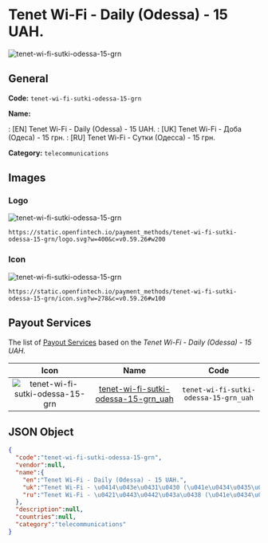 
# Tenet Wi-Fi - Daily (Odessa) - 15 UAH. 
![tenet-wi-fi-sutki-odessa-15-grn](https://static.openfintech.io/payment_methods/tenet-wi-fi-sutki-odessa-15-grn/logo.svg?w=400&c=v0.59.26#w200)  

## General 
**Code:** `tenet-wi-fi-sutki-odessa-15-grn` 
 
**Name:** 
 
:	[EN] Tenet Wi-Fi - Daily (Odessa) - 15 UAH. 
:	[UK] Tenet Wi-Fi - Доба (Одеса) - 15 грн. 
:	[RU] Tenet Wi-Fi - Сутки (Одесса) - 15 грн. 
 
**Category:** `telecommunications` 
 

## Images 

### Logo 
![tenet-wi-fi-sutki-odessa-15-grn](https://static.openfintech.io/payment_methods/tenet-wi-fi-sutki-odessa-15-grn/logo.svg?w=400&c=v0.59.26#w200)  

```
https://static.openfintech.io/payment_methods/tenet-wi-fi-sutki-odessa-15-grn/logo.svg?w=400&c=v0.59.26#w200
```  

### Icon 
![tenet-wi-fi-sutki-odessa-15-grn](https://static.openfintech.io/payment_methods/tenet-wi-fi-sutki-odessa-15-grn/icon.svg?w=278&c=v0.59.26#w100)  

```
https://static.openfintech.io/payment_methods/tenet-wi-fi-sutki-odessa-15-grn/icon.svg?w=278&c=v0.59.26#w100
```  

## Payout Services 
 
The list of [Payout Services](/payout-services/) based on the _Tenet Wi-Fi - Daily (Odessa) - 15 UAH._ 

|Icon|Name|Code| 
|:---:|:---:|:---:| 
|![tenet-wi-fi-sutki-odessa-15-grn](https://static.openfintech.io/payout_methods/tenet-wi-fi-sutki-odessa-15-grn/icon.svg?w=278&c=v0.59.26#w40) |[tenet-wi-fi-sutki-odessa-15-grn_uah](/payout-services/tenet-wi-fi-sutki-odessa-15-grn_uah/)|`tenet-wi-fi-sutki-odessa-15-grn_uah`| 
 

## JSON Object 

```json
{
  "code":"tenet-wi-fi-sutki-odessa-15-grn",
  "vendor":null,
  "name":{
    "en":"Tenet Wi-Fi - Daily (Odessa) - 15 UAH.",
    "uk":"Tenet Wi-Fi - \u0414\u043e\u0431\u0430 (\u041e\u0434\u0435\u0441\u0430) - 15 \u0433\u0440\u043d.",
    "ru":"Tenet Wi-Fi - \u0421\u0443\u0442\u043a\u0438 (\u041e\u0434\u0435\u0441\u0441\u0430) - 15 \u0433\u0440\u043d."
  },
  "description":null,
  "countries":null,
  "category":"telecommunications"
}
```  
